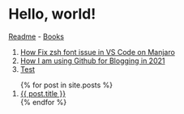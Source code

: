 # Hello, world!

[Readme](./README) - [Books](./books/reading-list)

1. [How Fix zsh font issue in VS Code on Manjaro](./articles/fix-zsh-font-issue-in-vs-code-on-manjaro)
2. [How I am using Github for Blogging in 2021](./articles/using-github-for-blogging)
3. [Test](./articles/test)

<ol>
  {% for post in site.posts %}
    <li>
      <a href="{{ post.url }}">{{ post.title }}</a>
    </li>
  {% endfor %}
</ol>
